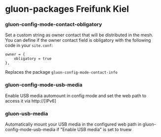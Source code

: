gluon-packages Freifunk Kiel
============================

### gluon-config-mode-contact-obligatory

Set a custom string as owner contact that will be distributed in the mesh. You can define if the owner contact field is obligatory with the following code in your `site.conf`:

    owner = {
        obligatory = true
    },

Replaces the package `gluon-config-mode-contact-info`

### gluon-config-mode-usb-media

Enable USB media automount in config mode and set the 
web path to access it via http://[IPv6]

### gluon-usb-media

Automatically mount your USB media in the configured web path
in gluon-config-mode-usb-media if "Enable USB media" is set to truew